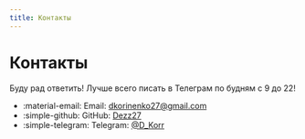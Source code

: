 ```yaml
---
title: Контакты
---
```

# Контакты

Буду рад ответить! Лучше всего писать в Телеграм по будням с 9 до 22!

- :material-email: Email: [dkorinenko27@gmail.com](mailto:dkorinenko27@gmail.com)
- :simple-github: GitHub: [Dezz27](https://github.com/Dezz27)
- :simple-telegram: Telegram: [@D_Korr](https://t.me/D_Korr)
